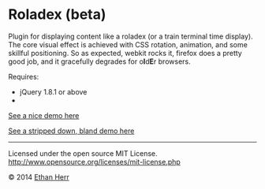 Roladex (beta)
=======

Plugin for displaying content like a roladex (or a train terminal time display). The core visual effect is achieved with CSS rotation, animation, and some skillful positioning. So as expected, webkit rocks it, firefox does a pretty good job, and it gracefully degrades for o<b>I</b>d<b>E</b>r browsers.




Requires:
- jQuery 1.8.1 or above
- 
[See a nice demo here](http://herrmedia.com/projects/roladex/roladex-test.html)

[See a stripped down, bland demo here](http://herrmedia.com/projects/roladex/roladex.html)

- - -
Licensed under the open source MIT License.
http://www.opensource.org/licenses/mit-license.php

&copy; 2014 [Ethan Herr](http://www.herrmedia.com)

